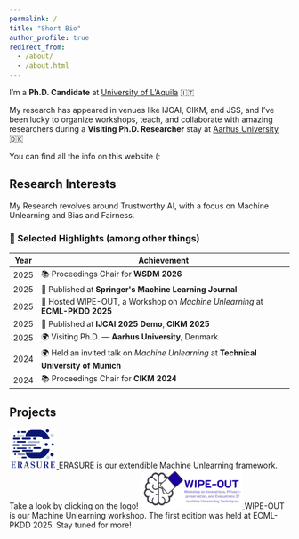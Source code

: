 ```yaml
---
permalink: /
title: "Short Bio"
author_profile: true
redirect_from: 
  - /about/
  - /about.html
---
```



I’m a **Ph.D. Candidate** at  [University of L’Aquila](https://www.univaq.it/en/) 🇮🇹  


My research has appeared in venues like IJCAI, CIKM, and JSS, and I’ve been lucky to organize workshops, teach, and collaborate with amazing researchers during a **Visiting Ph.D. Researcher** stay at [Aarhus University](https://international.au.dk/) 🇩🇰 


You can find all the info on this website (:


**Research Interests**
-----

My Research revolves around Trustworthy AI, with a focus on Machine Unlearning and Bias and Fairness.

### 🌟 Selected Highlights (among other things)

| Year | Achievement |
|------|--------------|
| 2025 | 📚 Proceedings Chair for **WSDM 2026** |
| 2025 | 📘 Published at **Springer's Machine Learning Journal** |
| 2025 | 👥 Hosted WIPE-OUT, a Workshop on *Machine Unlearning* at **ECML-PKDD 2025** |
| 2025 | 📘 Published at **IJCAI 2025 Demo**, **CIKM 2025** |
| 2025 | 🌍 Visiting Ph.D. — **Aarhus University**, Denmark |
| 2024 | 🌍 Held an invited talk on *Machine Unlearning* at **Technical University of Munich** |
| 2024 | 📚 Proceedings Chair for **CIKM 2024** |


**Projects**
-----

<a href="https://github.com/aiim-research/ERASURE" target="_blank">
<img src="images/ERASURE_LOGO.png" alt="ERASURE" style="height:70px; width:auto;"> 
</a> ERASURE is our extendible Machine Unlearning framework. Take a look by clicking on the logo!

<a href="https://aiimlab.org/events/ECML_PKDD_2025_WIPE-OUT_Innovations_Privacy-preservation_Evaluations_Machine_Unlearning_Techniques" target="_blank">
<img src="images/WIPE-OUT.png" alt="WIPE-OUT" style="height:70px; width:auto;"> 
</a> WIPE-OUT is our Machine Unlearning workshop. The first edition was held at ECML-PKDD 2025. Stay tuned for more!
